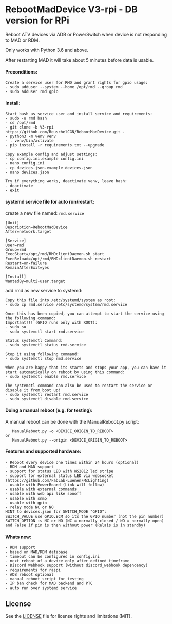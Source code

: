 # RebootMadDevice V3-rpi - DB version for RPi
Reboot ATV devices via ADB or PowerSwitch when device is not responding to MAD or RDM.

Only works with Python 3.6 and above.

After restarting MAD it will take about 5 minutes before data is usable. 

#### Preconditions:
```
Create a service user for RMD and grant rights for gpio usage:
- sudo adduser --system --home /opt/rmd --group rmd
- sudo adduser rmd gpio
```
#### Install:
```
Start bash as service user and install service and requirements:
- sudo -u rmd bash
- cd /opt/rmd
- git clone -b V3-rpi https://github.com/ReuschelCGN/RebootMadDevice.git .
- python3 -m venv venv
- . venv/bin/activate
- pip install -r requirements.txt --upgrade

Copy example config and adjust settings:
- cp config.ini.example config.ini
- nano config.ini
- cp devices.json.example devices.json
- nano devices.json

Try if everything works, deactivate venv, leave bash:
- deactivate
- exit
```

#### systemd service file for auto run/restart:
create a new file named: `rmd.service`
```
[Unit]
Description=RebootMadDevice
After=network.target

[Service]
User=rmd
Group=rmd
ExecStart=/opt/rmd/RMDclientDaemon.sh start
ExecReload=/opt/rmd/RMDclientDaemon.sh restart
Restart=on-failure
RemainAfterExit=yes

[Install]
WantedBy=multi-user.target
```
add rmd as new service to systemd:
```
Copy this file into /etc/systemd/system as root:
- sudo cp rmd.service /etc/systemd/system/rmd.service

Once this has been copied, you can attempt to start the service using the following command:
Important!!! (GPIO runs only with ROOT):
- sudo su
- sudo systemctl start rmd.service

Status systemctl Command:
- sudo systemctl status rmd.service

Stop it using following command:
- sudo systemctl stop rmd.service

When you are happy that its starts and stops your app, you can have it start automatically on reboot by using this command:
- sudo systemctl enable rmd.service
```

```
The systemctl command can also be used to restart the service or disable it from boot up!
- sudo systemctl restart rmd.service
- sudo systemctl disable rmd.service
```

#### Doing a manual reboot (e.g. for testing):
 
A manual reboot can be done with the ManualReboot.py script:
```
   ManualReboot.py -o <DEVICE_ORIGIN_TO_REBOOT>
or
   ManualReboot.py --origin <DEVICE_ORIGIN_TO_REBOOT>
```

#### Features and supported hardware:
```
- Reboot every device one times within 24 hours (optional)
- RDM and MAD support
- support for status LED with WS2812 led stripe
- support for external status LED via websocket (https://github.com/FabLab-Luenen/McLighting)
- usable with PowerBoard (Link will follow)
- usable with external commands
- usable with web api like sonoff
- usable with snmp
- usable with gpio
- relay mode NC or NO
HINT to devices.json for SWITCH_MODE "GPIO":
SWITCH_VALUE use GPIO.BCM so its the GPIO number (not the pin number)
SWITCH_OPTION is NC or NO (NC = normally closed / NO = normally open) and False if pin is then without power (Relais is in standby)
```
#### Whats new:
```
- RDM support
- based on MAD/RDM database 
- timeout can be configured in config.ini
- next reboot of a device only after defined timeframe
- Discord Webhook support (without discord_webhook dependency)
- requirements for raspi
- ADB reboot optional
- manual reboot script for testing
- IP ban check for MAD backend and PTC
- auto run over systemd service
```
## License
See the [LICENSE](https://github.com/GhostTalker/RebootMadDevice/blob/master/LICENSE.md) file for license rights and limitations (MIT).
